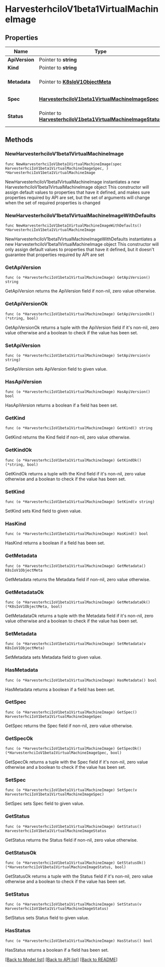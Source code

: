 # HarvesterhciIoV1beta1VirtualMachineImage

## Properties

Name | Type | Description | Notes
------------ | ------------- | ------------- | -------------
**ApiVersion** | Pointer to **string** |  | [optional] 
**Kind** | Pointer to **string** |  | [optional] 
**Metadata** | Pointer to [**K8sIoV1ObjectMeta**](K8sIoV1ObjectMeta.md) |  | [optional] [default to {}]
**Spec** | [**HarvesterhciIoV1beta1VirtualMachineImageSpec**](HarvesterhciIoV1beta1VirtualMachineImageSpec.md) |  | [default to {}]
**Status** | Pointer to [**HarvesterhciIoV1beta1VirtualMachineImageStatus**](HarvesterhciIoV1beta1VirtualMachineImageStatus.md) |  | [optional] [default to {}]

## Methods

### NewHarvesterhciIoV1beta1VirtualMachineImage

`func NewHarvesterhciIoV1beta1VirtualMachineImage(spec HarvesterhciIoV1beta1VirtualMachineImageSpec, ) *HarvesterhciIoV1beta1VirtualMachineImage`

NewHarvesterhciIoV1beta1VirtualMachineImage instantiates a new HarvesterhciIoV1beta1VirtualMachineImage object
This constructor will assign default values to properties that have it defined,
and makes sure properties required by API are set, but the set of arguments
will change when the set of required properties is changed

### NewHarvesterhciIoV1beta1VirtualMachineImageWithDefaults

`func NewHarvesterhciIoV1beta1VirtualMachineImageWithDefaults() *HarvesterhciIoV1beta1VirtualMachineImage`

NewHarvesterhciIoV1beta1VirtualMachineImageWithDefaults instantiates a new HarvesterhciIoV1beta1VirtualMachineImage object
This constructor will only assign default values to properties that have it defined,
but it doesn't guarantee that properties required by API are set

### GetApiVersion

`func (o *HarvesterhciIoV1beta1VirtualMachineImage) GetApiVersion() string`

GetApiVersion returns the ApiVersion field if non-nil, zero value otherwise.

### GetApiVersionOk

`func (o *HarvesterhciIoV1beta1VirtualMachineImage) GetApiVersionOk() (*string, bool)`

GetApiVersionOk returns a tuple with the ApiVersion field if it's non-nil, zero value otherwise
and a boolean to check if the value has been set.

### SetApiVersion

`func (o *HarvesterhciIoV1beta1VirtualMachineImage) SetApiVersion(v string)`

SetApiVersion sets ApiVersion field to given value.

### HasApiVersion

`func (o *HarvesterhciIoV1beta1VirtualMachineImage) HasApiVersion() bool`

HasApiVersion returns a boolean if a field has been set.

### GetKind

`func (o *HarvesterhciIoV1beta1VirtualMachineImage) GetKind() string`

GetKind returns the Kind field if non-nil, zero value otherwise.

### GetKindOk

`func (o *HarvesterhciIoV1beta1VirtualMachineImage) GetKindOk() (*string, bool)`

GetKindOk returns a tuple with the Kind field if it's non-nil, zero value otherwise
and a boolean to check if the value has been set.

### SetKind

`func (o *HarvesterhciIoV1beta1VirtualMachineImage) SetKind(v string)`

SetKind sets Kind field to given value.

### HasKind

`func (o *HarvesterhciIoV1beta1VirtualMachineImage) HasKind() bool`

HasKind returns a boolean if a field has been set.

### GetMetadata

`func (o *HarvesterhciIoV1beta1VirtualMachineImage) GetMetadata() K8sIoV1ObjectMeta`

GetMetadata returns the Metadata field if non-nil, zero value otherwise.

### GetMetadataOk

`func (o *HarvesterhciIoV1beta1VirtualMachineImage) GetMetadataOk() (*K8sIoV1ObjectMeta, bool)`

GetMetadataOk returns a tuple with the Metadata field if it's non-nil, zero value otherwise
and a boolean to check if the value has been set.

### SetMetadata

`func (o *HarvesterhciIoV1beta1VirtualMachineImage) SetMetadata(v K8sIoV1ObjectMeta)`

SetMetadata sets Metadata field to given value.

### HasMetadata

`func (o *HarvesterhciIoV1beta1VirtualMachineImage) HasMetadata() bool`

HasMetadata returns a boolean if a field has been set.

### GetSpec

`func (o *HarvesterhciIoV1beta1VirtualMachineImage) GetSpec() HarvesterhciIoV1beta1VirtualMachineImageSpec`

GetSpec returns the Spec field if non-nil, zero value otherwise.

### GetSpecOk

`func (o *HarvesterhciIoV1beta1VirtualMachineImage) GetSpecOk() (*HarvesterhciIoV1beta1VirtualMachineImageSpec, bool)`

GetSpecOk returns a tuple with the Spec field if it's non-nil, zero value otherwise
and a boolean to check if the value has been set.

### SetSpec

`func (o *HarvesterhciIoV1beta1VirtualMachineImage) SetSpec(v HarvesterhciIoV1beta1VirtualMachineImageSpec)`

SetSpec sets Spec field to given value.


### GetStatus

`func (o *HarvesterhciIoV1beta1VirtualMachineImage) GetStatus() HarvesterhciIoV1beta1VirtualMachineImageStatus`

GetStatus returns the Status field if non-nil, zero value otherwise.

### GetStatusOk

`func (o *HarvesterhciIoV1beta1VirtualMachineImage) GetStatusOk() (*HarvesterhciIoV1beta1VirtualMachineImageStatus, bool)`

GetStatusOk returns a tuple with the Status field if it's non-nil, zero value otherwise
and a boolean to check if the value has been set.

### SetStatus

`func (o *HarvesterhciIoV1beta1VirtualMachineImage) SetStatus(v HarvesterhciIoV1beta1VirtualMachineImageStatus)`

SetStatus sets Status field to given value.

### HasStatus

`func (o *HarvesterhciIoV1beta1VirtualMachineImage) HasStatus() bool`

HasStatus returns a boolean if a field has been set.


[[Back to Model list]](../README.md#documentation-for-models) [[Back to API list]](../README.md#documentation-for-api-endpoints) [[Back to README]](../README.md)


